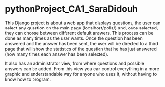 # pythonProject_CA1_SaraDidouh

This Django project is about a web app that displays questions, the user can select any question on the main page (localhost/polls/) and, once selected, they can choose between different default answers. This process can be done as many times as the user wants. Once the question has been answered and the answer has been sent, the user will be directed to a third page that will show the statistics of the question that he has just answered (how many times each answer has been selected).

It also has an administrator view, from where questions and possible answers can be added. From this view you can control everything in a more graphic and understandable way for anyone who uses it, without having to know how to program.
